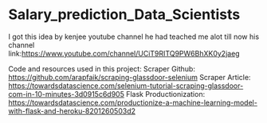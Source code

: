 # Salary_prediction_Data_Scientists

I got this idea by kenjee youtube channel 
he had teached me alot till now 
his channel link:https://www.youtube.com/channel/UCiT9RITQ9PW6BhXK0y2jaeg

Code and resources used in this project:
Scraper Github: https://github.com/arapfaik/scraping-glassdoor-selenium
Scraper Article: https://towardsdatascience.com/selenium-tutorial-scraping-glassdoor-com-in-10-minutes-3d0915c6d905
Flask Productionization: https://towardsdatascience.com/productionize-a-machine-learning-model-with-flask-and-heroku-8201260503d2
